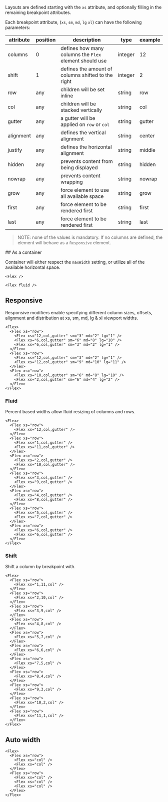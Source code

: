 Layouts are defined starting with the `xs` attribute, and optionally filling in the remaining breakpoint attributes.

Each breakpoint attribute, (`xs`, `sm`, `md`, `lg` `xl`) can have the following parameters:

| attribute | position | description                                            | type    | example |
|-----------|----------|--------------------------------------------------------|---------|---------|
| columns   | 0        | defines how many columns the `Flex` element should use | integer | 12      |
| shift     | 1        | defines the amount of columns shifted to the right     | integer | 2       |
| row       | any      | children will be set inline                            | string  | row     |
| col       | any      | children will be stacked vertically                    | string  | col     |
| gutter    | any      | a gutter will be applied on `row` or `col`             | string  | gutter  |
| alignment | any      | defines the vertical alignment                         | string  | center  |
| justify   | any      | defines the horizontal alignment                       | string  | middle  |
| hidden    | any      | prevents content from being displayed                  | string  | hidden  |
| nowrap    | any      | prevents content wrapping                              | string  | nowrap  |
| grow      | any      | force element to use all available space               | string  | grow    |
| first     | any      | force element to be rendered first                     | string  | first   |
| last      | any      | force element to be rendered first                     | string  | last    |


> NOTE: none of the values is mandatory. If no columns are defined, the element will behave as a `Responsive` element.

## As a container

Container will either respect the `maxWidth` setting, or utilize all of the available horizontal space.

```vue
<Flex />
```

```vue
<Flex fluid />
```

## Responsive

Responsive modifiers enable specifying different column sizes, offsets, alignment and distribution at xs, sm, md, lg & xl viewport widths.

```vue
<Flex>
  <Flex xs="row">
    <Flex xs="12,col,gutter" sm="3" md="2" lg="1" />
    <Flex xs="6,col,gutter" sm="6" md="8" lg="10" />
    <Flex xs="6,col,gutter" sm="3" md="2" lg="1" />
  </Flex>
  <Flex xs="row">
    <Flex xs="12,col,gutter" sm="3" md="2" lg="1" />
    <Flex xs="12,col,gutter" sm="9" md="10" lg="11" />
  </Flex>
  <Flex xs="row">
    <Flex xs="10,col,gutter" sm="6" md="8" lg="10" />
    <Flex xs="2,col,gutter" sm="6" md="4" lg="2" />
  </Flex>
</Flex>
```

### Fluid

Percent based widths allow fluid resizing of columns and rows.

```vue
<Flex>
  <Flex xs="row">
    <Flex xs="12,col,gutter" />
  </Flex>
  <Flex xs="row">
    <Flex xs="1,col,gutter" />
    <Flex xs="11,col,gutter" />
  </Flex>
  <Flex xs="row">
    <Flex xs="2,col,gutter" />
    <Flex xs="10,col,gutter" />
  </Flex>
  <Flex xs="row">
    <Flex xs="3,col,gutter" />
    <Flex xs="9,col,gutter" />
  </Flex>
  <Flex xs="row">
    <Flex xs="4,col,gutter" />
    <Flex xs="8,col,gutter" />
  </Flex>
  <Flex xs="row">
    <Flex xs="5,col,gutter" />
    <Flex xs="7,col,gutter" />
  </Flex>
  <Flex xs="row">
    <Flex xs="6,col,gutter" />
    <Flex xs="6,col,gutter" />
  </Flex>
</Flex>
```

### Shift

Shift a column by breakpoint with.

```vue
<Flex>
  <Flex xs="row">
    <Flex xs="1,11,col" />
  </Flex>
  <Flex xs="row">
    <Flex xs="2,10,col" />
  </Flex>
  <Flex xs="row">
    <Flex xs="3,9,col" />
  </Flex>
  <Flex xs="row">
    <Flex xs="4,8,col" />
  </Flex>
  <Flex xs="row">
    <Flex xs="5,7,col" />
  </Flex>
  <Flex xs="row">
    <Flex xs="6,6,col" />
  </Flex>
  <Flex xs="row">
    <Flex xs="7,5,col" />
  </Flex>
  <Flex xs="row">
    <Flex xs="8,4,col" />
  </Flex>
  <Flex xs="row">
    <Flex xs="9,3,col" />
  </Flex>
  <Flex xs="row">
    <Flex xs="10,2,col" />
  </Flex>
  <Flex xs="row">
    <Flex xs="11,1,col" />
  </Flex>
</Flex>
```

## Auto width

```vue
<Flex>
  <Flex xs="row">
    <Flex xs="col" />
    <Flex xs="col" />
  </Flex>
  <Flex xs="row">
    <Flex xs="col" />
    <Flex xs="col" />
    <Flex xs="col" />
  </Flex>
</Flex>
```
